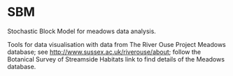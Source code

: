 # SBM
Stochastic Block Model for meadows data analysis.

Tools for data visualisation with data from The River Ouse Project Meadows database; see http://www.sussex.ac.uk/riverouse/about; follow the Botanical Survey of Streamside Habitats link to find details of the Meadows database.
